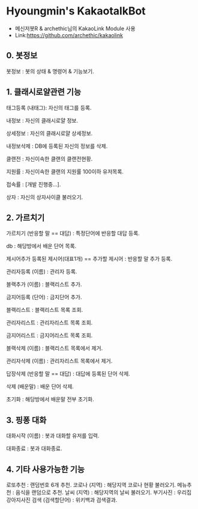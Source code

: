 # Hyoungmin's KakaotalkBot

- 메신저봇R & archethic님의 KakaoLink Module 사용
- Link:https://github.com/archethic/kakaolink

## 0. 봇정보

봇정보 : 봇의 상태 & 명령어 & 기능보기.

## 1. 클래시로얄관련 기능

태그등록 (내태그): 자신의 태그를 등록.

내정보 : 자신의 클래시로얄 정보.

상세정보 : 자신의 클래시로얄 상세정보.

내정보삭제 : DB에 등록된 자신의 정보를 삭제.

클랜전 : 자신이속한 클랜의 클랜전현황.

지원률 : 자신이속한 클랜의 지원률 100이하 유저목록.

접속률 : [개발 진행중...].

상자 : 자신의 상자사이클 불러오기.

## 2. 가르치기

가르치기 (반응할 말 == 대답) : 특정단어에 반응할 대답 등록.

db : 해당방에서 배운 단어 목록.

제시어추가 등록된 제시어(대표1개) == 추가할 제시어 : 반응할 말 추가 등록.

관리자등록 (이름) : 관리자 등록.

블랙추가 (이름) : 블랙리스트 추가.

금지어등록 (단어) : 금지단어 추가.

블랙리스트 : 블랙리스트 목록 조회.

관리자리스트 : 관리자리스트 목록 조회.

금지어리스트 : 금지어리스트 목록 조회.

블랙삭제 (이름) : 블랙리스트 목록에서 제거.

관리자삭제 (이름) : 관리자리스트 목록에서 제거.

답장삭제 (반응할 말 == 대답) : 대답에 등록된 단어 삭제.

삭제 (배운말) : 배운 단어 삭제.

초기화 : 해당방에서 배운말 전부 초기화.

## 3. 핑퐁 대화

대화시작 (이름) : 봇과 대화할 유저를 입력.

대화종료 : 봇과 대화종료.

## 4. 기타 사용가능한 기능

로또추천 : 랜덤번호 6개 추천.
코로나 (지역) : 해당지역 코로나 현황 불러오기.
메뉴추천 : 음식을 랜덤으로 추천.
날씨 (지역) : 해당지역의 날씨 불러오기.
부기사진 : 우리집 강아지사진
검색 (검색할단어) : 위키백과 검색결과.
